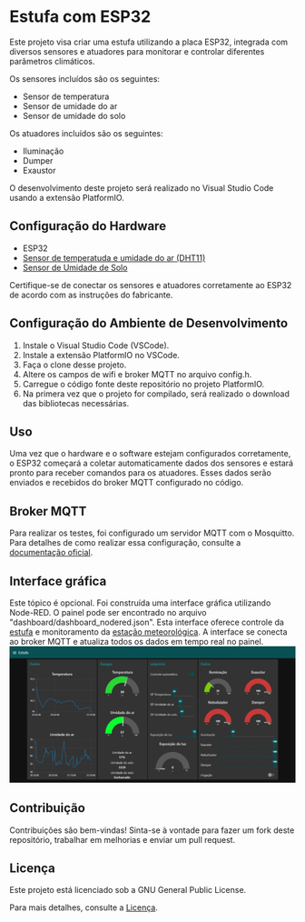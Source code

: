# Estufa com ESP32

Este projeto visa criar uma estufa utilizando a placa ESP32, integrada com diversos sensores e atuadores para monitorar e controlar diferentes parâmetros climáticos. 

Os sensores incluídos são os seguintes:

- Sensor de temperatura
- Sensor de umidade do ar
- Sensor de umidade do solo

Os atuadores incluídos são os seguintes:

- Iluminação
- Dumper
- Exaustor

O desenvolvimento deste projeto será realizado no Visual Studio Code usando a extensão PlatformIO.

## Configuração do Hardware

- ESP32
- [Sensor de temperatuda e umidade do ar (DHT11)](https://www.mouser.com/datasheet/2/758/DHT11-Technical-Data-Sheet-Translated-Version-1143054.pdf)
- [Sensor de Umidade de Solo](https://www.usinainfo.com.br/blog/sensor-de-umidade-de-solo/)

Certifique-se de conectar os sensores e atuadores corretamente ao ESP32 de acordo com as instruções do fabricante.

## Configuração do Ambiente de Desenvolvimento

1. Instale o Visual Studio Code (VSCode).
2. Instale a extensão PlatformIO no VSCode.
3. Faça o clone desse projeto.
4. Altere os campos de wifi e broker MQTT no arquivo config.h.
4. Carregue o código fonte deste repositório no projeto PlatformIO.
5. Na primera vez que o projeto for compilado, será realizado o download das bibliotecas necessárias.

## Uso

Uma vez que o hardware e o software estejam configurados corretamente, o ESP32 começará a coletar automaticamente dados dos sensores e estará pronto para receber comandos para os atuadores. Esses dados serão enviados e recebidos do broker MQTT configurado no código.

## Broker MQTT

Para realizar os testes, foi configurado um servidor MQTT com o Mosquitto. Para detalhes de como realizar essa configuração, consulte a [documentação oficial](https://mosquitto.org/).

## Interface gráfica

Este tópico é opcional.
Foi construída uma interface gráfica utilizando Node-RED. O painel pode ser encontrado no arquivo "dashboard/dashboard_nodered.json". Esta interface oferece controle da [estufa](https://github.com/bruno-bk/estufa) e monitoramento da [estação meteorológica](https://github.com/bruno-bk/estacao_meteorologica). A interface se conecta ao broker MQTT e atualiza todos os dados em tempo real no painel.
![Imagem mostrando o dashboard](dashboard/dashboard_estufa.jpg)

## Contribuição

Contribuições são bem-vindas! Sinta-se à vontade para fazer um fork deste repositório, trabalhar em melhorias e enviar um pull request.

## Licença

Este projeto está licenciado sob a GNU General Public License.

Para mais detalhes, consulte a [Licença](https://www.gnu.org/licenses/gpl-3.0.html).
